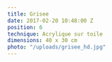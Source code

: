 ```yaml
---
title: Grisee
date: 2017-02-20 10:48:00 Z
position: 6
technique: Acrylique sur toile
dimensions: 40 x 30 cm
photo: "/uploads/grisee_hd.jpg"
---
```


